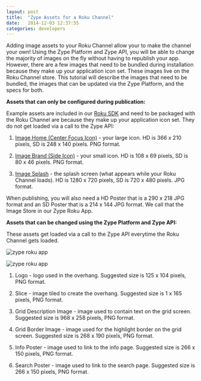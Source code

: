 ```yaml
---
layout: post
title:  "Zype Assets for a Roku Channel"
date:   2014-12-03 12:37:55
categories: developers
---
```


Adding image assets to your Roku Channel allow your to make the channel your own!
Using the Zype Platform and Zype API, you will be able to change the majority of
images on the fly without having to republish your app. However, there are a few images
that need to be bundled during installation because they make up your
application icon set. These images live on the Roku Channel store.
This tutorial will describe the images that need to be bundled, the images that can
be updated via the Zype Platform, and the specs for both.

**Assets that can only be configured during publication:**

Example assets are included in our [Roku SDK](https://github.com/zype/zype-roku/tree/master/images) and
need to be packaged with the Roku Channel are because they make up your application
icon set. They do not get loaded via a call to the Zype API:

1. [Image Home (Center Focus Icon)](https://github.com/zype/zype-roku/blob/master/images/mm_icon_focus_hd.png) - your large icon. HD is 366 x 210 pixels, SD is 248 x 140 pixels. PNG format.

2. [Image Brand (Side Icon)](https://github.com/zype/zype-roku/blob/master/images/mm_icon_side_hd.png) - your small icon. HD is 108 x 69 pixels, SD is 80 x 46 pixels. PNG format.

3. [Image Splash](https://github.com/zype/zype-roku/blob/master/images/splash_screen_hd.png) - the splash screen (what appears while your Roku Channel loads).
HD is 1280 x 720 pixels, SD is  720 x 480 pixels. JPG format.

When publishing, you will also need a HD Poster that is a 290 x 218 JPG format and
an SD Poster that is a 214 x 144 JPG format. We call that the Image Store in our Zype Roku App.

**Assets that can be changed using the Zype Platform and Zype API:**

These assets get loaded via a call to the Zype API everytime the Roku Channel gets loaded.

![zype roku app](http://i.imgur.com/1Cqh522.png)

![zype roku app](http://i.imgur.com/lpgb3MY.png)

1. Logo - logo used in the overhang. Suggested size is 125 x 104 pixels, PNG format.

2. Slice - image tiled to create the overhang. Suggested size is 1 x 165 pixels, PNG format.

3. Grid Description Image - image used to contain text on the grid screen. Suggested size is 968 x 258 pixels, PNG format.

4. Grid Border Image - image used for the highlight border on the grid screen. Suggested size is 268 x 190 pixels, PNG format.

5. Info Poster - image used to link to the info page. Suggested size is 266 x 150 pixels, PNG format.

6. Search Poster - image used to link to the search page. Suggested size is 266 x 150 pixels, PNG format.
